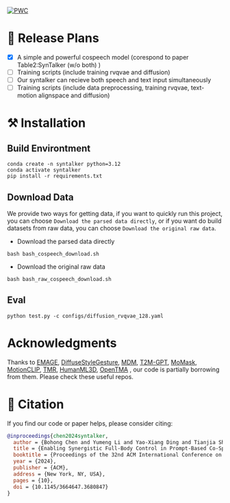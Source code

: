 
[![PWC](https://img.shields.io/endpoint.svg?url=https://paperswithcode.com/badge/enabling-synergistic-full-body-control-in/gesture-generation-on-beat2)](https://paperswithcode.com/sota/gesture-generation-on-beat2?p=enabling-synergistic-full-body-control-in)

# 📝 Release Plans

- [x] A simple and powerful cospeech model (corespond to paper Table2:SynTalker (w/o both) )
- [ ] Training scripts (include training rvqvae and diffusion)
- [ ] Our syntalker can recieve both speech and text input simultaneously
- [ ] Training scripts (include data preprocessing, training rvqvae, text-motion alignspace and diffusion)

# ⚒️ Installation

## Build Environtment

```
conda create -n syntalker python=3.12
conda activate syntalker
pip install -r requirements.txt
```


## Download Data

We provide two ways for getting data, if you want to quickly run this project, you can choose `Download the parsed data directly`, or if you want do build datasets from raw data, you can choose `Download the original raw data`.
- Download the parsed data directly
```
bash bash_cospeech_download.sh
```

- Download the original raw data
```
bash bash_raw_cospeech_download.sh
```
## Eval

```
python test.py -c configs/diffusion_rvqvae_128.yaml
```

# Acknowledgments
Thanks to [EMAGE](https://github.com/PantoMatrix/PantoMatrix/tree/main/scripts/EMAGE_2024), [DiffuseStyleGesture](https://github.com/YoungSeng/DiffuseStyleGesture), [MDM](https://github.com/GuyTevet/motion-diffusion-model), [T2M-GPT](https://github.com/Mael-zys/T2M-GPT), [MoMask](https://github.com/EricGuo5513/momask-codes), [MotionCLIP](https://github.com/GuyTevet/MotionCLIP), [TMR](https://github.com/Mathux/TMR), [HumanML3D](https://github.com/EricGuo5513/HumanML3D), [OpenTMA](https://github.com/LinghaoChan/OpenTMA) , our code is partially borrowing from them. Please check these useful repos.


# 📖 Citation

If you find our code or paper helps, please consider citing:

```bibtex
@inproceedings{chen2024syntalker,
  author = {Bohong Chen and Yumeng Li and Yao-Xiang Ding and Tianjia Shao and Kun Zhou},
  title = {Enabling Synergistic Full-Body Control in Prompt-Based Co-Speech Motion Generation},
  booktitle = {Proceedings of the 32nd ACM International Conference on Multimedia},
  year = {2024},
  publisher = {ACM},
  address = {New York, NY, USA},
  pages = {10},
  doi = {10.1145/3664647.3680847}
}
```